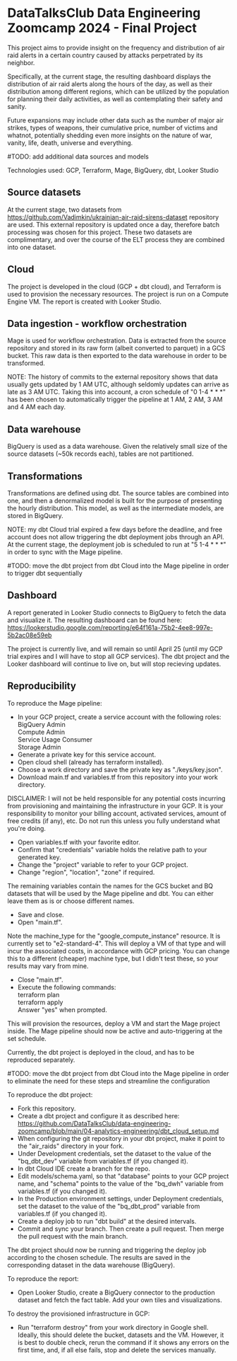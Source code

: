 # DataTalksClub Data Engineering Zoomcamp 2024 - Final Project

This project aims to provide insight on the frequency and distribution of air raid alerts in a certain country caused by attacks perpetrated by its neighbor. 
  
Specifically, at the current stage, the resulting dashboard displays the distribution of air raid alerts along the hours of the day, as well as their distribution among different regions, which can be utilized by the population for planning their daily activities, as well as contemplating their safety and sanity. 
  
Future expansions may include other data such as the number of major air strikes, types of weapons, their cumulative price, number of victims and whatnot, potentially shedding even more insights on the nature of war, vanity, life, death, universe and everything.

#TODO: add additional data sources and models

Technologies used: GCP, Terraform, Mage, BigQuery, dbt, Looker Studio

## Source datasets

At the current stage, two datasets from https://github.com/Vadimkin/ukrainian-air-raid-sirens-dataset repository are used. This external repository is updated once a day, therefore batch processing was chosen for this project. These two datasets are complimentary, and over the course of the ELT process they are combined into one dataset.

## Cloud

The project is developed in the cloud (GCP + dbt cloud), and Terraform is used to provision the necessary resources. The project is run on a Compute Engine VM. The report is created with Looker Studio.

## Data ingestion - workflow orchestration

Mage is used for workflow orchestration. Data is extracted from the source repository and stored in its raw form (albeit converted to parquet) in a GCS bucket. This raw data is then exported to the data warehouse in order to be transformed.

NOTE: The history of commits to the external repository shows that data usually gets updated by 1 AM UTC, although seldomly updates can arrive as late as 3 AM UTC. Taking this into account, a cron schedule of "0 1-4 * * *" has been chosen to automatically trigger the pipeline at 1 AM, 2 AM, 3 AM and 4 AM each day.

## Data warehouse

BigQuery is used as a data warehouse. Given the relatively small size of the source datasets (~50k records each), tables are not partitioned.

## Transformations

Transformations are defined using dbt. The source tables are combined into one, and then a denormalized model is built for the purpose of presenting the hourly distribution. This model, as well as the intermediate models, are stored in BigQuery.

NOTE: my dbt Cloud trial expired a few days before the deadline, and free account does not allow triggering the dbt deployment jobs through an API. At the current stage, the deployment job is scheduled to run at "5 1-4 * * *" in order to sync with the Mage pipeline.

#TODO: move the dbt project from dbt Cloud into the Mage pipeline in order to trigger dbt sequentially

## Dashboard

A report generated in Looker Studio connects to BigQuery to fetch the data and visualize it. The resulting dashboard can be found here: https://lookerstudio.google.com/reporting/e64f161a-75b2-4ee8-997e-5b2ac08e59eb

The project is currently live, and will remain so until April 25 (until my GCP trial expires and I will have to stop all GCP services). The dbt project and the Looker dashboard will continue to live on, but will stop recieving updates.

## Reproducibility

To reproduce the Mage pipeline:

- In your GCP project, create a service account with the following roles:  
BigQuery Admin  
Compute Admin  
Service Usage Consumer  
Storage Admin  
- Generate a private key for this service account.
- Open cloud shell (already has terraform installed).
- Choose a work directory and save the private key as "./keys/key.json".
- Download main.tf and variables.tf from this repository into your work directory.  

DISCLAIMER: I will not be held responsible for any potential costs incurring from provisioning and maintaining the infrastructure in your GCP. It is your responsibility to monitor your billing account, activated services, amount of free credits (if any), etc. Do not run this unless you fully understand what you're doing.

- Open variables.tf with your favorite editor.
- Confirm that "credentials" variable holds the relative path to your generated key.
- Change the "project" variable to refer to your GCP project.
- Change "region", "location", "zone" if required.

The remaining variables contain the names for the GCS bucket and BQ datasets that will be used by the Mage pipeline and dbt. You can either leave them as is or choose different names. 

- Save and close.
- Open "main.tf".  

Note the machine_type for the "google_compute_instance" resource. It is currently set to "e2-standard-4". This will deploy a VM of that type and will incur the associated costs, in accordance with GCP pricing. You can change this to a different (cheaper) machine type, but I didn't test these, so your results may vary from mine.

- Close "main.tf".  
- Execute the following commands:  
terraform plan  
terraform apply  
Answer "yes" when prompted.  
  
This will provision the resources, deploy a VM and start the Mage project inside. The Mage pipeline should now be active and auto-triggering at the set schedule.

Currently, the dbt project is deployed in the cloud, and has to be reproduced separately.

#TODO: move the dbt project from dbt Cloud into the Mage pipeline in order to eliminate the need for these steps and streamline the configuration

To reproduce the dbt project:

- Fork this repository.
- Create a dbt project and configure it as described here: https://github.com/DataTalksClub/data-engineering-zoomcamp/blob/main/04-analytics-engineering/dbt_cloud_setup.md
- When configuring the git repository in your dbt project, make it point to the "air_raids" directory in your fork.
- Under Development credentials, set the dataset to the value of the "bq_dbt_dev" variable from variables.tf (if you changed it).
- In dbt Cloud IDE create a branch for the repo. 
- Edit models/schema.yaml, so that "database" points to your GCP project name, and "schema" points to the value of the "bq_dwh" variable from variables.tf (if you changed it).
- In the Production environment settings, under Deployment credentials, set the dataset to the value of the "bq_dbt_prod" variable from variables.tf (if you changed it).
- Create a deploy job to run "dbt build" at the desired intervals.
- Commit and sync your branch. Then create a pull request. Then merge the pull request with the main branch.

The dbt project should now be running and triggering the deploy job according to the chosen schedule. The results are saved in the corresponding dataset in the data warehouse (BigQuery).

To reproduce the report:

- Open Looker Studio, create a BigQuery connector to the production dataset and fetch the fact table. Add your own tiles and visualizations.

To destroy the provisioned infrastructure in GCP:

- Run "terraform destroy" from your work directory in Google shell. Ideally, this should delete the bucket, datasets and the VM. However, it is best to double check, rerun the command if it shows any errors on the first time, and, if all else fails, stop and delete the services manually.
